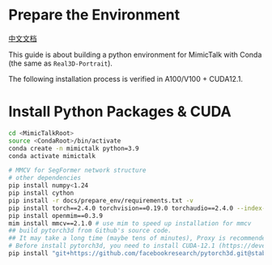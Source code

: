 # Prepare the Environment
[中文文档](./install_guide-zh.md)

This guide is about building a python environment for MimicTalk with Conda (the same as `Real3D-Portrait`).

The following installation process is verified in A100/V100 + CUDA12.1.

# Install Python Packages & CUDA
```bash
cd <MimicTalkRoot>
source <CondaRoot>/bin/activate
conda create -n mimictalk python=3.9
conda activate mimictalk

# MMCV for SegFormer network structure
# other dependencies
pip install numpy<1.24
pip install cython
pip install -r docs/prepare_env/requirements.txt -v
pip install torch==2.4.0 torchvision==0.19.0 torchaudio==2.4.0 --index-url https://download.pytorch.org/whl/cu121
pip install openmim==0.3.9
mim install mmcv==2.1.0 # use mim to speed up installation for mmcv
## build pytorch3d from Github's source code. 
## It may take a long time (maybe tens of minutes), Proxy is recommended if encountering the time-out problem
# Before install pytorch3d, you need to install CUDA-12.1 (https://developer.nvidia.com/cuda-toolkit-archive) and make sure /usr/local/cuda points to the `cuda-12.1` directory
pip install "git+https://github.com/facebookresearch/pytorch3d.git@stable"

```
